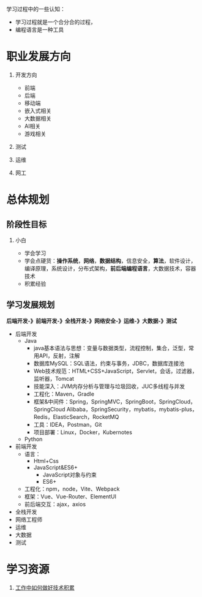 学习过程中的一些认知：

* 学习过程就是一个合分合的过程，
* 编程语言是一种工具

# 职业发展方向

1. 开发方向

   * 前端
   * 后端
   * 移动端
   * 嵌入式相关
   * 大数据相关
   * AI相关
   * 游戏相关
2. 测试
3. 运维
4. 网工

# 总体规划

## 阶段性目标

1. 小白

   * 学会学习
   * 学会点硬货：**操作系统**，**网络**，**数据结构**，信息安全，**算法**，软件设计，编译原理，系统设计，分布式架构，**前后端编程语言**，大数据技术，容器技术
   * 积累经验


## 学习发展规划

**后端开发-》前端开发-》全栈开发-》网络安全-》运维-》大数据-》测试**

* 后端开发
  * Java
    * java基本语法与思想：变量与数据类型，流程控制，集合，泛型，常用API，反射，注解
    * 数据库MySQL：SQL语法，约束与事务，JDBC，数据库连接池
    * Web技术规范：HTML+CSS+JavaScript，Servlet，会话，过滤器，监听器，Tomcat
    * 技能深入：JVM内存分析与管理与垃圾回收，JUC多线程与并发
    * 工程化：Maven，Gradle
    * 框架&中间件：Spring，SpringMVC，SpringBoot，SpringCloud，SpringCloud Alibaba，SpringSecurity，mybatis，mybatis-plus，Redis，ElasticSearch，RocketMQ
    * 工具：IDEA，Postman，Git
    * 项目部署：Linux，Docker，Kubernotes
  * Python
* 前端开发
  * 语言：
    * Html+Css
    * JavaScript&ES6+
      * JavaScript对象与约束
      * ES6+
  * 工程化：npm，node，Vite、Webpack
  * 框架：Vue、Vue-Router、ElementUI
  * 前后端交互：ajax，axios
* 全栈开发
* 网络工程师
* 运维
* 大数据
* 测试

# 学习资源

1. [工作中如何做好技术积累](https://tech.meituan.com/2018/04/16/study-vs-work.html)